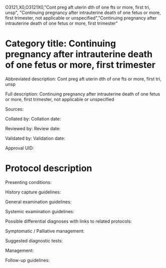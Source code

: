 O3121,X0,O3121X0,"Cont preg aft uterin dth of one fts or more, first tri, unsp", "Continuing pregnancy after intrauterine death of one fetus or more, first trimester, not applicable or unspecified","Continuing pregnancy after intrauterine death of one fetus or more, first trimester"
# Category title: Continuing pregnancy after intrauterine death of one fetus or more, first trimester

Abbreviated description: Cont preg aft uterin dth of one fts or more, first tri, unsp

Full description: Continuing pregnancy after intrauterine death of one fetus or more, first trimester, not applicable or unspecified

Sources:

Collated by:
Collation date:

Reviewed by:
Review date:

Validated by:
Validation date:

Approval UID:

# Protocol description

Presenting conditions:

History capture guidelines:

General examination guidelines:

Systemic examination guidelines:

Possible differential diagnoses with links to related protocols:

Symptomatic / Palliative management:

Suggested diagnostic tests:

Management:

Follow-up guidelines:
